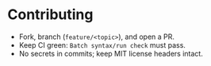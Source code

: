 # Contributing
- Fork, branch (`feature/<topic>`), and open a PR.
- Keep CI green: `Batch syntax/run check` must pass.
- No secrets in commits; keep MIT license headers intact.
